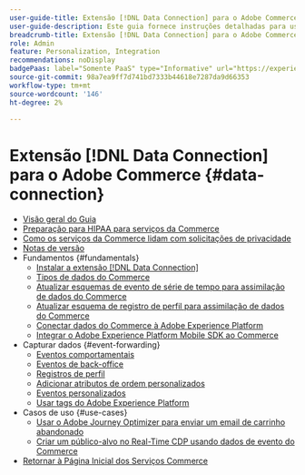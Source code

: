 ```yaml
---
user-guide-title: Extensão [!DNL Data Connection] para o Adobe Commerce
user-guide-description: Este guia fornece instruções detalhadas para usar a extensão  [!DNL Data Connection]  para o Adobe Commerce.
breadcrumb-title: Extensão [!DNL Data Connection] para o Adobe Commerce
role: Admin
feature: Personalization, Integration
recommendations: noDisplay
badgePaas: label="Somente PaaS" type="Informative" url="https://experienceleague.adobe.com/en/docs/commerce/user-guides/product-solutions" tooltip="Aplica-se somente a projetos do Adobe Commerce na nuvem (infraestrutura do PaaS gerenciada pela Adobe) e a projetos locais."
source-git-commit: 98a7ea9ff7d741bd7333b44618e7287da9d66353
workflow-type: tm+mt
source-wordcount: '146'
ht-degree: 2%

---
```



# Extensão [!DNL Data Connection] para o Adobe Commerce {#data-connection}

- [Visão geral do Guia](overview.md)
- [Preparação para HIPAA para serviços da Commerce](hipaa-readiness.md)
- [Como os serviços da Commerce lidam com solicitações de privacidade](handle-privacy-request.md)
- [Notas de versão](release-notes.md)
- Fundamentos {#fundamentals}
   - [Instalar a extensão  [!DNL Data Connection] ](install.md)
   - [Tipos de dados do Commerce](data-ingestion.md)
   - [Atualizar esquemas de evento de série de tempo para assimilação de dados do Commerce](update-xdm.md)
   - [Atualizar esquema de registro de perfil para assimilação de dados do Commerce](profile-data.md)
   - [Conectar dados do Commerce à Adobe Experience Platform](connect-data.md)
   - [Integrar o Adobe Experience Platform Mobile SDK ao Commerce](mobile-sdk-epc.md)
- Capturar dados {#event-forwarding}
   - [Eventos comportamentais](events.md)
   - [Eventos de back-office](events-backoffice.md)
   - [Registros de perfil](events-profilerecord.md)
   - [Adicionar atributos de ordem personalizados](custom-attributes.md)
   - [Eventos personalizados](custom-events.md)
   - [Usar tags do Adobe Experience Platform](using-tags.md)
- Casos de uso {#use-cases}
   - [Usar o Adobe Journey Optimizer para enviar um email de carrinho abandonado](using-ajo.md)
   - [Criar um público-alvo no Real-Time CDP usando dados de evento do Commerce](create-audience.md)
- [Retornar à Página Inicial dos Serviços Commerce](https://experienceleague.adobe.com/docs/commerce/user-guides/home.html)
